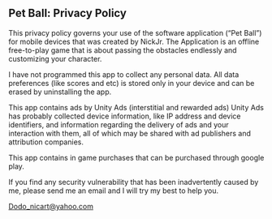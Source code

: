 ## Pet Ball: Privacy Policy


This privacy policy governs your use of the software application (“Pet Ball”) for mobile devices that was created by NickJr. The Application is an offline free-to-play game that is about passing the obstacles endlessly and customizing your character. 

I have not programmed this app to collect any personal data. All data preferences (like scores and etc) is stored only in your device and can be erased by uninstalling the app.

This app contains ads by Unity Ads (interstitial and rewarded ads) Unity Ads has probably collected device information, like IP address and device identifiers, and information regarding the delivery of ads and your interaction with them, all of which may be shared with ad publishers and attribution companies. 

This app contains in game purchases that can be purchased through google play. 

If you find any security vulnerability that has been inadvertently caused by me, please send me an email and I will try my best to help you.

Dodo_nicart@yahoo.com
 
